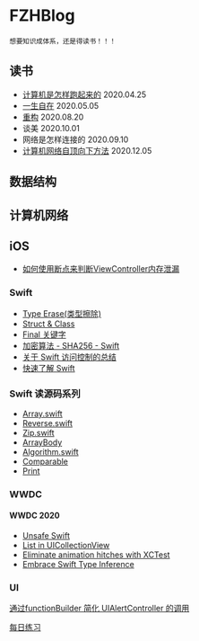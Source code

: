 # FZHBlog

`想要知识成体系，还是得读书！！！`

## 读书
* [计算机是怎样跑起来的](https://github.com/fengzhihao123/FZHBlog/blob/master/ReadBookNote/%E8%AE%A1%E7%AE%97%E6%9C%BA%E6%98%AF%E6%80%8E%E6%A0%B7%E8%B7%91%E8%B5%B7%E6%9D%A5%E7%9A%84.md) 2020.04.25
* [一生自在](https://github.com/fengzhihao123/FZHBlog/blob/master/ReadBookNote/一生自在.md) 2020.05.05
* [重构](https://github.com/fengzhihao123/FZHBlog/blob/master/ReadBookNote/重构.md) 2020.08.20
* 谈美 2020.10.01
* 网络是怎样连接的 2020.09.10
* [计算机网络自顶向下方法](https://github.com/fengzhihao123/FZHBlog/blob/master/Network/计算机网络自顶向下.md) 2020.12.05

## 数据结构

## 计算机网络

## iOS
* [如何使用断点来判断ViewController内存泄漏](https://github.com/fengzhihao123/FZHBlog/blob/master/iOS/Objective-C/如何使用断点来判断ViewController内存泄漏.md)
### Swift
* [Type Erase(类型擦除)]()
* [Struct & Class]()
* [Final 关键字](https://github.com/fengzhihao123/FZHBlog/blob/master/iOS/Swift/final%20关键字的理解.md)
* [加密算法 - SHA256 - Swift](https://github.com/fengzhihao123/FZHBlog/blob/master/iOS/Swift/SHA256-Swift.md)
* [关于 Swift 访问控制的总结](https://github.com/fengzhihao123/FZHBlog/blob/master/iOS/Swift/关于%20Swift%20访问控制的总结.md)
* [快速了解 Swift](https://github.com/fengzhihao123/FZHBlog/blob/master/iOS/Swift/快速了解%20Swift.md)

### Swift 读源码系列
* [Array.swift](https://github.com/fengzhihao123/FZHBlog/blob/master/iOS/Swift/%E8%AF%BBSwift%E6%BA%90%E7%A0%81%E7%B3%BB%E5%88%97/%E8%AF%BB%20Swift%20%E6%BA%90%E7%A0%81%E7%B3%BB%E5%88%97%20-%20Array.md) 
* [Reverse.swift](https://github.com/fengzhihao123/FZHBlog/blob/master/iOS/Swift/读Swift源码系列/读Swift源码系列%20-%20Reverse.md)
* [Zip.swift](https://github.com/fengzhihao123/FZHBlog/blob/master/iOS/Swift/读Swift源码系列/读Swift源码系列%20-%20Zip.md)
* [ArrayBody](https://github.com/fengzhihao123/FZHBlog/blob/master/iOS/Swift/读Swift源码系列/读%20Swift%20源码系列%20-%20ArrayBody.md)
* [Algorithm.swift](https://github.com/fengzhihao123/FZHBlog/blob/master/iOS/Swift/读Swift源码系列/读%20Swift%20源码系列%20-%20Algorithm.md)
* [Comparable](https://github.com/fengzhihao123/FZHBlog/blob/master/iOS/Swift/读Swift源码系列/读Swift源码系列%20-%20Comparable.md)
* [Print](https://github.com/fengzhihao123/FZHBlog/blob/master/iOS/Swift/读%20Swift%20源码系列/Print.md)

### WWDC
#### WWDC 2020
* [Unsafe Swift](https://github.com/fengzhihao123/FZHBlog/blob/master/iOS/WWDC/WWDC2020/unsafe_swift.md)
* [List in UICollectionView](https://github.com/fengzhihao123/FZHBlog/blob/master/iOS/WWDC/WWDC2020/Lists%20in%20UICollectionView.md)
* [Eliminate animation hitches with XCTest](https://github.com/fengzhihao123/FZHBlog/blob/master/iOS/WWDC/WWDC2020/Eliminate%20animation%20hitches%20with%20XCTest.md)
* [Embrace Swift Type Inference](https://github.com/fengzhihao123/FZHBlog/blob/master/iOS/WWDC/WWDC2020/Embrace%20Swift%20Type%20Inference.md)

### UI
[通过functionBuilder 简化 UIAlertController 的调用](https://github.com/fengzhihao123/FZHBlog/blob/master/iOS/UI/通过functionBuilder%20简化%20UIAlertController%20的调用.md)


[每日练习](https://github.com/fengzhihao123/FZHBlog/blob/master/DataStructureAlgorithm/每日算法练习.md)
